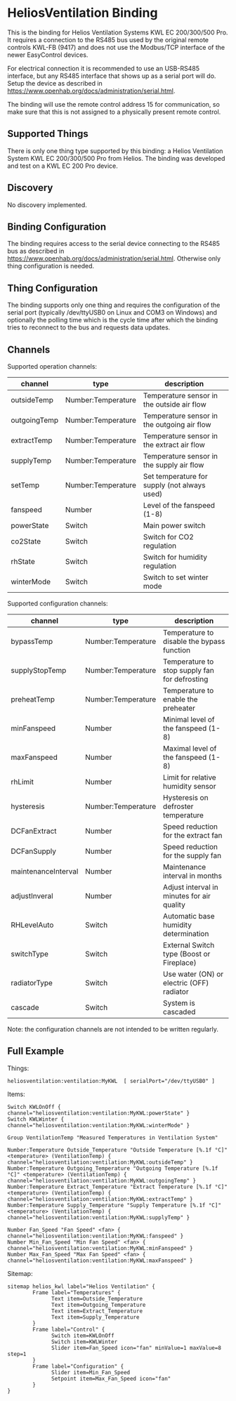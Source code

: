 # HeliosVentilation Binding

This is the binding for Helios Ventilation Systems KWL EC 200/300/500 Pro.
It requires a connection to the RS485 bus used by the original remote controls KWL-FB (9417) and does not use the Modbus/TCP interface of the newer EasyControl devices.

For electrical connection it is recommended to use an USB-RS485 interface, but any RS485 interface that shows up as a serial port will do.
Setup the device as described in https://www.openhab.org/docs/administration/serial.html.

The binding will use the remote control address 15 for communication, so make sure that this is not assigned to a physically present remote control.

## Supported Things

There is only one thing type supported by this binding: a Helios Ventilation System KWL EC 200/300/500 Pro from Helios.
The binding was developed and test on a KWL EC 200 Pro device.

## Discovery

No discovery implemented.

## Binding Configuration

The binding requires access to the serial device connecting to the RS485 bus as described in https://www.openhab.org/docs/administration/serial.html. Otherwise only thing configuration is needed.

## Thing Configuration

The binding supports only one thing and requires the configuration of the serial port (typically /dev/ttyUSB0 on Linux and COM3 on Windows) and optionally the polling time which is the cycle time after which the binding tries to reconnect to the bus and requests data updates.

## Channels

Supported operation channels:

| channel            | type               | description                                   |
|--------------------|--------------------|-----------------------------------------------|
| outsideTemp        | Number:Temperature | Temperature sensor in the outside air flow    |
| outgoingTemp       | Number:Temperature | Temperature sensor in the outgoing air flow   |
| extractTemp        | Number:Temperature | Temperature sensor in the extract air flow    |
| supplyTemp         | Number:Temperature | Temperature sensor in the supply air flow     |
| setTemp            | Number:Temperature | Set temperature for supply (not always used)  |
| fanspeed           | Number             | Level of the fanspeed (1-8)                   |
| powerState         | Switch             | Main power switch                             |
| co2State           | Switch             | Switch for CO2 regulation                     |
| rhState            | Switch             | Switch for humidity regulation                |
| winterMode         | Switch             | Switch to set winter mode                     |

Supported configuration channels:

| channel            | type               | description                                   |
|--------------------|--------------------|-----------------------------------------------|
| bypassTemp         | Number:Temperature | Temperature to disable the bypass function    |
| supplyStopTemp     | Number:Temperature | Temperature to stop supply fan for defrosting |
| preheatTemp        | Number:Temperature | Temperature to enable the preheater           |
| minFanspeed        | Number             | Minimal level of the fanspeed (1-8)           |
| maxFanspeed        | Number             | Maximal level of the fanspeed (1-8)           |
| rhLimit            | Number             | Limit for relative humidity sensor            |
| hysteresis         | Number:Temperature | Hysteresis on defroster temperature           |
| DCFanExtract       | Number             | Speed reduction for the extract fan           |
| DCFanSupply        | Number             | Speed reduction for the supply fan            |
| maintenanceInterval| Number             | Maintenance interval in months                |
| adjustInveral      | Number             | Adjust interval in minutes for air quality    |
| RHLevelAuto        | Switch             | Automatic base humidity determination         |  
| switchType         | Switch             | External Switch type (Boost or Fireplace)     |  
| radiatorType       | Switch             | Use water (ON) or electric (OFF) radiator     |
| cascade            | Switch             | System is cascaded                            |

Note: the configuration channels are not intended to be written regularly.

## Full Example

Things:

```
heliosventilation:ventilation:MyKWL  [ serialPort="/dev/ttyUSB0" ]
```

Items:

```
Switch KWLOnOff { channel="heliosventilation:ventilation:MyKWL:powerState" }
Switch KWLWinter { channel="heliosventilation:ventilation:MyKWL:winterMode" }

Group VentilationTemp "Measured Temperatures in Ventilation System"

Number:Temperature Outside_Temperature "Outside Temperature [%.1f °C]" <temperature> (VentilationTemp) { channel="heliosventilation:ventilation:MyKWL:outsideTemp" }
Number:Temperature Outgoing_Temperature "Outgoing Temperature [%.1f °C]" <temperature> (VentilationTemp) { channel="heliosventilation:ventilation:MyKWL:outgoingTemp" }
Number:Temperature Extract_Temperature "Extract Temperature [%.1f °C]" <temperature> (VentilationTemp) { channel="heliosventilation:ventilation:MyKWL:extractTemp" }
Number:Temperature Supply_Temperature "Supply Temperature [%.1f °C]" <temperature> (VentilationTemp) { channel="heliosventilation:ventilation:MyKWL:supplyTemp" }

Number Fan_Speed "Fan Speed" <fan> { channel="heliosventilation:ventilation:MyKWL:fanspeed" }
Number Min_Fan_Speed "Min Fan Speed" <fan> { channel="heliosventilation:ventilation:MyKWL:minFanspeed" }
Number Max_Fan_Speed "Max Fan Speed" <fan> { channel="heliosventilation:ventilation:MyKWL:maxFanspeed" }

```

Sitemap:

```
sitemap helios_kwl label="Helios Ventilation" {
        Frame label="Temperatures" {
              Text item=Outside_Temperature
              Text item=Outgoing_Temperature
              Text item=Extract_Temperature
              Text item=Supply_Temperature
        }
        Frame label="Control" {
              Switch item=KWLOnOff
              Switch item=KWLWinter
              Slider item=Fan_Speed icon="fan" minValue=1 maxValue=8 step=1
        }
        Frame label="Configuration" {
              Slider item=Min_Fan_Speed
              Setpoint item=Max_Fan_Speed icon="fan"
        }
}
```

